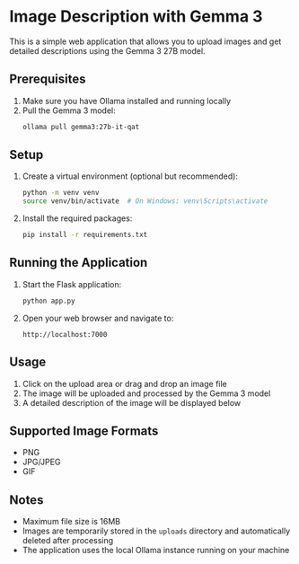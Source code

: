 # Image Description with Gemma 3

This is a simple web application that allows you to upload images and get detailed descriptions using the Gemma 3 27B model.

## Prerequisites

1. Make sure you have Ollama installed and running locally
2. Pull the Gemma 3 model:
   ```bash
   ollama pull gemma3:27b-it-qat
   ```

## Setup

1. Create a virtual environment (optional but recommended):
   ```bash
   python -m venv venv
   source venv/bin/activate  # On Windows: venv\Scripts\activate
   ```

2. Install the required packages:
   ```bash
   pip install -r requirements.txt
   ```

## Running the Application

1. Start the Flask application:
   ```bash
   python app.py
   ```

2. Open your web browser and navigate to:
   ```
   http://localhost:7000
   ```

## Usage

1. Click on the upload area or drag and drop an image file
2. The image will be uploaded and processed by the Gemma 3 model
3. A detailed description of the image will be displayed below

## Supported Image Formats

- PNG
- JPG/JPEG
- GIF

## Notes

- Maximum file size is 16MB
- Images are temporarily stored in the `uploads` directory and automatically deleted after processing
- The application uses the local Ollama instance running on your machine 